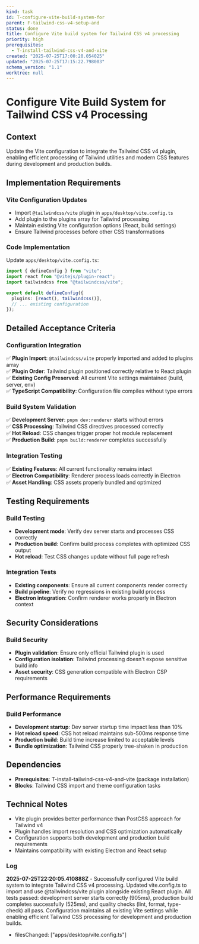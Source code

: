 ```yaml
---
kind: task
id: T-configure-vite-build-system-for
parent: F-tailwind-css-v4-setup-and
status: done
title: Configure Vite build system for Tailwind CSS v4 processing
priority: high
prerequisites:
  - T-install-tailwind-css-v4-and-vite
created: "2025-07-25T17:00:20.054025"
updated: "2025-07-25T17:15:22.798003"
schema_version: "1.1"
worktree: null
---
```


# Configure Vite Build System for Tailwind CSS v4 Processing

## Context

Update the Vite configuration to integrate the Tailwind CSS v4 plugin, enabling efficient processing of Tailwind utilities and modern CSS features during development and production builds.

## Implementation Requirements

### Vite Configuration Updates

- Import `@tailwindcss/vite` plugin in `apps/desktop/vite.config.ts`
- Add plugin to the plugins array for Tailwind processing
- Maintain existing Vite configuration options (React, build settings)
- Ensure Tailwind processes before other CSS transformations

### Code Implementation

Update `apps/desktop/vite.config.ts`:

```typescript
import { defineConfig } from "vite";
import react from "@vitejs/plugin-react";
import tailwindcss from "@tailwindcss/vite";

export default defineConfig({
  plugins: [react(), tailwindcss()],
  // ... existing configuration
});
```

## Detailed Acceptance Criteria

### Configuration Integration

✅ **Plugin Import**: `@tailwindcss/vite` properly imported and added to plugins array  
✅ **Plugin Order**: Tailwind plugin positioned correctly relative to React plugin  
✅ **Existing Config Preserved**: All current Vite settings maintained (build, server, env)  
✅ **TypeScript Compatibility**: Configuration file compiles without type errors

### Build System Validation

✅ **Development Server**: `pnpm dev:renderer` starts without errors  
✅ **CSS Processing**: Tailwind CSS directives processed correctly  
✅ **Hot Reload**: CSS changes trigger proper hot module replacement  
✅ **Production Build**: `pnpm build:renderer` completes successfully

### Integration Testing

✅ **Existing Features**: All current functionality remains intact  
✅ **Electron Compatibility**: Renderer process loads correctly in Electron  
✅ **Asset Handling**: CSS assets properly bundled and optimized

## Testing Requirements

### Build Testing

- **Development mode**: Verify dev server starts and processes CSS correctly
- **Production build**: Confirm build process completes with optimized CSS output
- **Hot reload**: Test CSS changes update without full page refresh

### Integration Tests

- **Existing components**: Ensure all current components render correctly
- **Build pipeline**: Verify no regressions in existing build process
- **Electron integration**: Confirm renderer works properly in Electron context

## Security Considerations

### Build Security

- **Plugin validation**: Ensure only official Tailwind plugin is used
- **Configuration isolation**: Tailwind processing doesn't expose sensitive build info
- **Asset security**: CSS generation compatible with Electron CSP requirements

## Performance Requirements

### Build Performance

- **Development startup**: Dev server startup time impact less than 10%
- **Hot reload speed**: CSS hot reload maintains sub-500ms response time
- **Production build**: Build time increase limited to acceptable levels
- **Bundle optimization**: Tailwind CSS properly tree-shaken in production

## Dependencies

- **Prerequisites**: T-install-tailwind-css-v4-and-vite (package installation)
- **Blocks**: Tailwind CSS import and theme configuration tasks

## Technical Notes

- Vite plugin provides better performance than PostCSS approach for Tailwind v4
- Plugin handles import resolution and CSS optimization automatically
- Configuration supports both development and production build requirements
- Maintains compatibility with existing Electron and React setup

### Log

**2025-07-25T22:20:05.410888Z** - Successfully configured Vite build system to integrate Tailwind CSS v4 processing. Updated vite.config.ts to import and use @tailwindcss/vite plugin alongside existing React plugin. All tests passed: development server starts correctly (905ms), production build completes successfully (525ms), and quality checks (lint, format, type-check) all pass. Configuration maintains all existing Vite settings while enabling efficient Tailwind CSS processing for development and production builds.

- filesChanged: ["apps/desktop/vite.config.ts"]
